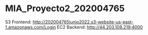 # MIA_Proyecto2_202004765
S3 Frontend: http://202004765junio2022.s3-website-us-east-1.amazonaws.com/Login
EC2 Backend: http://44.203.108.219:4000
